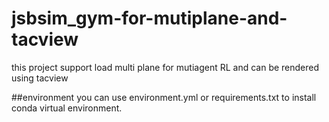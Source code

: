 # jsbsim_gym-for-mutiplane-and-tacview
this project support load multi plane for mutiagent RL and can be rendered using tacview

##environment
you can use environment.yml or requirements.txt to install conda virtual environment.
